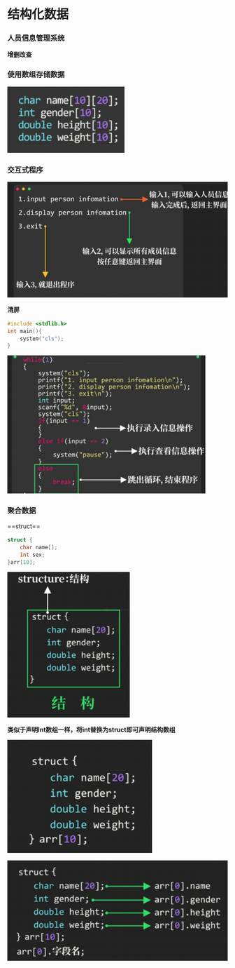# 结构化数据

### 人员信息管理系统

**增删改查**

### 使用数组存储数据

![image-20221208202946743](images/image-20221208202946743.png)

### 交互式程序

![image-20221208202952230](images/image-20221208202952230.png)

**清屏**

```c
#include <stdlib.h>
int main(){
    system("cls");
}
```

<img src="images/image-20221208203000510.png" alt="image-20221208203000510" style="zoom:67%;" />

### 聚合数据

==struct==

```c
struct {
    char name[];
    int sex;
}arr[10];
```

<img src="images/image-20221208203010859.png" alt="image-20221208203010859" style="zoom:80%;" />

**类似于声明Int数组一样，将int替换为struct即可声明结构数组**

![image-20221208203023292](images/image-20221208203023292.png)

![image-20221208203028091](images/image-20221208203028091.png)
